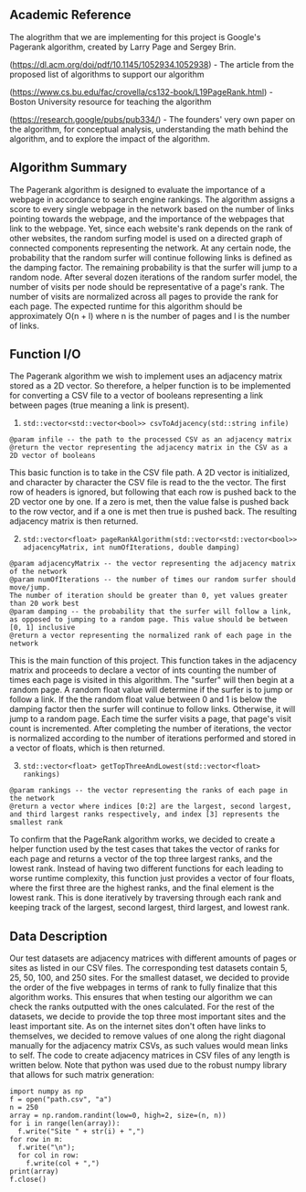 ## Academic Reference

The alogrithm that we are implementing for this project is Google's Pagerank algorithm, created by Larry Page and Sergey Brin.


(https://dl.acm.org/doi/pdf/10.1145/1052934.1052938) - The article from the proposed list of algorithms to support our algorithm

(https://www.cs.bu.edu/fac/crovella/cs132-book/L19PageRank.html) - Boston University resource for teaching the algorithm

(https://research.google/pubs/pub334/) - The founders' very own paper on the algorithm, for conceptual analysis, understanding the math behind the algorithm, and to explore the impact of the algorithm.

## Algorithm Summary

The Pagerank algorithm is designed to evaluate the importance of a webpage in accordance to search engine rankings. The algorithm assigns a score to every single webpage in the network based on the number of links pointing towards the webpage, and the importance of the webpages that link to the webpage. Yet, since each website's rank depends on the rank of other websites, the random surfing model is used on a directed graph of connected components representing the network. At any certain node, the probability that the random surfer will continue following links is defined as the damping factor. The remaining probability is that the surfer will jump to a random node. After several dozen iterations of the random surfer model, the number of visits per node should be representative of a page's rank. The number of visits are normalized across all pages to provide the rank for each page. The expected runtime for this algorithm should be approximately O(n + l) where n is the number of pages and l is the number of links.

## Function I/O

The Pagerank algorithm we wish to implement uses an adjacency matrix stored as a 2D vector. So therefore, a helper function is to be implemented for converting a CSV file to a vector of booleans representing a link between pages (true meaning a link is present).

1. `std::vector<std::vector<bool>> csvToAdjacency(std::string infile)`
```
@param infile -- the path to the processed CSV as an adjacency matrix
@return the vector representing the adjacency matrix in the CSV as a 2D vector of booleans
```
This basic function is to take in the CSV file path. A 2D vector is initialized, and character by character the CSV file is read to the the vector. The first row of headers is ignored, but following that each row is pushed back to the 2D vector one by one. If a zero is met, then the value false is pushed back to the row vector, and if a one is met then true is pushed back. The resulting adjacency matrix is then returned.

2. `std::vector<float> pageRankAlgorithm(std::vector<std::vector<bool>> adjacencyMatrix, int numOfIterations, double damping)`
```
@param adjacencyMatrix -- the vector representing the adjacency matrix of the network
@param numOfIterations -- the number of times our random surfer should move/jump.
The number of iteration should be greater than 0, yet values greater than 20 work best
@param damping -- the probability that the surfer will follow a link, as opposed to jumping to a random page. This value should be between [0, 1] inclusive
@return a vector representing the normalized rank of each page in the network
```
This is the main function of this project. This function takes in the adjacency matrix and proceeds to declare a vector of ints counting the number of times each page is visited in this algorithm. The "surfer" will then begin at a random page. A random float value will determine if the surfer is to jump or follow a link. If the the random float value between 0 and 1 is below the damping factor then the surfer will continue to follow links. Otherwise, it will jump to a random page. Each time the surfer visits a page, that page's visit count is incremented. After completing the number of iterations, the vector is normalized according to the number of iterations performed and stored in a vector of floats, which is then returned.

3. `std::vector<float> getTopThreeAndLowest(std::vector<float> rankings)`
```
@param rankings -- the vector representing the ranks of each page in the network
@return a vector where indices [0:2] are the largest, second largest,
and third largest ranks respectively, and index [3] represents the smallest rank
```
To confirm that the PageRank algorithm works, we decided to create a helper function used by the test cases that takes the vector of ranks for each page and returns a vector of the top three largest ranks, and the lowest rank. Instead of having two different functions for each leading to worse runtime complexity, this function just provides a vector of four floats, where the first three are the highest ranks, and the final element is the lowest rank. This is done iteratively by traversing through each rank and keeping track of the largest, second largest, third largest, and lowest rank.

## Data Description
Our test datasets are adjacency matrices with different amounts of pages or sites as listed in our CSV files. The corresponding test datasets contain 5, 25, 50, 100, and 250 sites. For the smallest dataset, we decided to provide the order of the five webpages in terms of rank to fully finalize that this algorithm works. This ensures that when testing our algorithm we can check the ranks outputted with the ones calculated. For the rest of the datasets, we decide to provide the top three most important sites and the least important site. As on the internet sites don't often have links to themselves, we decided to remove values of one along the right diagonal manually for the adjacency matrix CSVs, as such values would mean links to self. The code to create adjacency matrices in CSV files of any length is written below. Note that python was used due to the robust numpy library that allows for such matrix generation:
```
import numpy as np
f = open("path.csv", "a")
n = 250
array = np.random.randint(low=0, high=2, size=(n, n))
for i in range(len(array)):
  f.write("Site " + str(i) + ",")
for row in m:
  f.write("\n");
  for col in row:
    f.write(col + ",")
print(array)
f.close()
```
